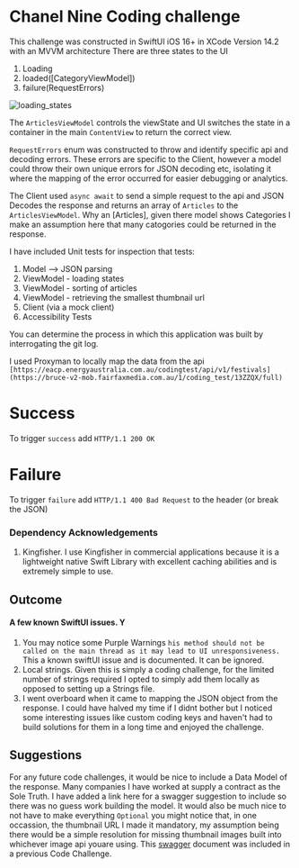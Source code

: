 # Chanel Nine Coding challenge

This challenge was constructed in SwiftUI iOS 16+ in XCode Version 14.2 with an MVVM architecture
There are three states to the UI

1. Loading
2. loaded([CategoryViewModel])
3. failure(RequestErrors)

![loading_states](https://user-images.githubusercontent.com/241315/224616954-c3fceb7b-6cd7-4cf2-aeb7-a2e20473b53d.png)

The `ArticlesViewModel` controls the viewState and UI switches the state in a container in the main `ContentView` to return the correct view.

`RequestErrors` enum was constructed to throw and identify specific api and decoding errors. These errors are specific to the Client, however a model could throw their own unique errors for JSON decoding etc, isolating it where the mapping of the error occurred for easier debugging or analytics.

The Client used `async await` to send a simple request to the api and JSON Decodes the response and returns an array of `Articles` to the `ArticlesViewModel`. Why an [Articles], given there model shows Categories I make an assumption here that many catogories could be returned in the response.

I have included Unit tests for inspection that tests:
1. Model --> JSON parsing
2. ViewModel - loading states
3. ViewModel - sorting of articles
4. ViewModel - retrieving the smallest thumbnail url
5. Client (via a mock client)
6. Accessibility Tests

You can determine the process in which this application was built by interrogating the git log.

I used Proxyman to locally map the data from the api `[https://eacp.energyaustralia.com.au/codingtest/api/v1/festivals](https://bruce-v2-mob.fairfaxmedia.com.au/1/coding_test/13ZZQX/full)`
# Success
To trigger `success` add `HTTP/1.1 200 OK`

# Failure
To trigger `failure` add `HTTP/1.1 400 Bad Request` to the header (or break the JSON)

### Dependency Acknowledgements
1. Kingfisher. I use Kingfisher in commercial applications because it is a lightweight native Swift Library with excellent caching abilities and is extremely simple to use.

## Outcome
#### A few known SwiftUI issues. Y
1. You may notice some Purple Warnings `his method should not be called on the main thread as it may lead to UI unresponsiveness.` This a known swiftUI issue and is documented. It can be ignored.
2. Local strings. Given this is simply a coding challenge, for the limited number of strings required I opted to simply add them locally as opposed to setting up a Strings file.
3. I went overboard when it came to mapping the JSON object from the response. I could have halved my time if I didnt bother but I noticed some interesting issues like custom coding keys and haven't had to build solutions for them in a long time and enjoyed the challenge. 

## Suggestions
For any future code challenges, it would be nice to include a Data Model of the response. Many companies I have worked at supply a contract as the Sole Truth. I have added a link here for a swagger suggestion to include so there was no guess work building the model. It would also be much nice to not have to make everything `Optional` you might notice that, in one occassion, the thumbnail URL I made it mandatory, my assumption being there would be a simple resolution for missing thumbnail images built into whichever image api youare using. This [swagger](https://eacp.energyaustralia.com.au/codingtest/api-docs/) document was included in a previous Code Challenge.
